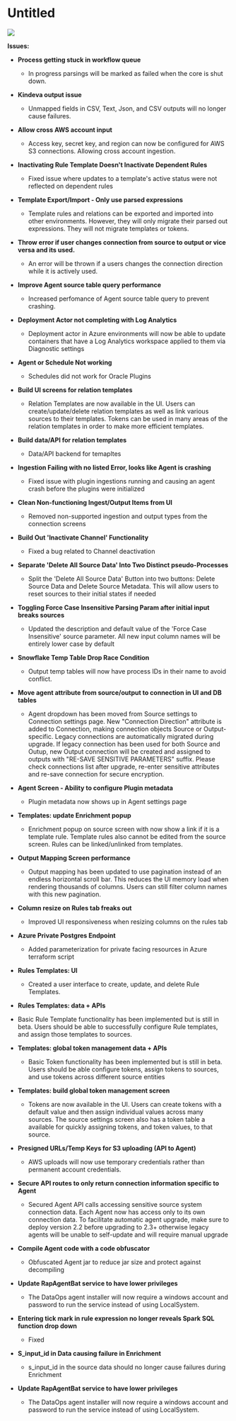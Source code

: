# Untitled

![](https://arn-resources.upraise.io/841a435c-88f0-35f3-a8dc-65da0b4cb26d/10000/1031/images/arn_file_2021-01-12-19-36-09-528.png)

**Issues:**

* **Process getting stuck in workflow queue**

  * In progress parsings will be marked as failed when the core is shut down.

* **Kindeva output issue**

  * Unmapped fields in CSV, Text, Json, and CSV outputs will no longer cause failures.

* **Allow cross AWS account input**

  * Access key, secret key, and region can now be configured for AWS S3 connections. Allowing cross account ingestion.

* **Inactivating Rule Template Doesn't Inactivate Dependent Rules**

  * Fixed issue where updates to a template's active status were not reflected on dependent rules

* **Template Export/Import - Only use parsed expressions**

  * Template rules and relations can be exported and imported into other environments. However, they will only migrate their parsed out expressions. They will not migrate templates or tokens.

* **Throw error if user changes connection from source to output or vice versa and its used.**

  * An error will be thrown if a users changes the connection direction while it is actively used.

* **Improve Agent source table query performance**

  * Increased perfomance of Agent source table query to prevent crashing.

* **Deployment Actor not completing with Log Analytics**

  * Deployment actor in Azure environments will now be able to update containers that have a Log Analytics workspace applied to them via Diagnostic settings

* **Agent or Schedule Not working**

  * Schedules did not work for Oracle Plugins

* **Build UI screens for relation templates**

  * Relation Templates are now available in the UI. Users can create/update/delete relation templates as well as link various sources to their templates. Tokens can be used in many areas of the relation templates in order to make more efficient templates.

* **Build data/API for relation templates**

  * Data/API backend for temapltes

* **Ingestion Failing with no listed Error, looks like Agent is crashing**

  * Fixed issue with plugin ingestions running and causing an agent crash before the plugins were initialized

* **Clean Non-functioning Ingest/Output Items from UI**

  * Removed non-supported ingestion and output types from the connection screens

* **Build Out 'Inactivate Channel' Functionality**

  * Fixed a bug related to Channel deactivation

* **Separate 'Delete All Source Data' Into Two Distinct pseudo-Processes**

  * Split the 'Delete All Source Data' Button into two buttons: Delete Source Data and Delete Source Metadata. This will allow users to reset sources to their initial states if needed

* **Toggling Force Case Insensitive Parsing Param after initial input breaks sources**

  * Updated the description and default value of the 'Force Case Insensitive' source parameter. All new input column names will be entirely lower case by default

* **Snowflake Temp Table Drop Race Condition**

  * Output temp tables will now have process IDs in their name to avoid conflict.

* **Move agent attribute from source/output to connection in UI and DB tables**

  * Agent dropdown has been moved from Source settings to Connection settings page. New "Connection Direction" attribute is added to Connection, making connection objects Source or Output-specific. Legacy connections are automatically migrated during upgrade. If legacy connection has been used for both Source and Outup, new Output connection will be created and assigned to outputs with "RE-SAVE SENSITIVE PARAMETERS" suffix. Please check connections list after upgrade, re-enter sensitive attributes and re-save connection for secure encryption.

* **Agent Screen - Ability to configure Plugin metadata**

  * Plugin metadata now shows up in Agent settings page

* **Templates: update Enrichment popup**

  * Enrichment popup on source screen with now show a link if it is a template rule. Template rules also cannot be edited from the source screen. Rules can be linked/unlinked from templates.

* **Output Mapping Screen performance**

  * Output mapping has been updated to use pagination instead of an endless horizontal scroll bar. This reduces the UI memory load when rendering thousands of columns. Users can still filter column names with this new pagination.

* **Column resize on Rules tab freaks out**

  * Improved UI responsiveness when resizing columns on the rules tab

* **Azure Private Postgres Endpoint**

  * Added parameterization for private facing resources in Azure terraform script

* **Rules Templates: UI**

  * Created a user interface to create, update, and delete Rule Templates.

*  **Rules Templates: data + APIs**

  * Basic Rule Template functionality has been implemented but is still in beta. Users should be able to successfully configure Rule templates, and assign those templates to sources.

* **Templates: global token management data + APIs**

  * Basic Token functionality has been implemented but is still in beta. Users should be able configure tokens, assign tokens to sources, and use tokens across different source entities

* **Templates: build global token management screen**

  * Tokens are now available in the UI. Users can create tokens with a default value and then assign individual values across many sources. The source settings screen also has a token table a available for quickly assigning tokens, and token values, to that source.

* **Presigned URLs/Temp Keys for S3 uploading \(API to Agent\)**

  * AWS uploads will now use temporary credentials rather than permanent account credentials.

* **Secure API routes to only return connection information specific to Agent**

  * Secured Agent API calls accessing sensitive source system connection data. Each Agent now has access only to its own connection data. To facilitate automatic agent upgrade, make sure to deploy version 2.2 before upgrading to 2.3+ otherwise legacy agents will be unable to self-update and will require manual upgrade

* **Compile Agent code with a code obfuscator**

  * Obfuscated Agent jar to reduce jar size and protect against decompiling

* **Update RapAgentBat service to have lower privileges**

  * The DataOps agent installer will now require a windows account and password to run the service instead of using LocalSystem.

* **Entering tick mark in rule expression no longer reveals Spark SQL function drop down**

  * Fixed

* **S\_input\_id in Data causing failure in Enrichment**

  * s\_input\_id in the source data should no longer cause failures during Enrichment

* **Update RapAgentBat service to have lower privileges**
  * The DataOps agent installer will now require a windows account and password to run the service instead of using LocalSystem.

